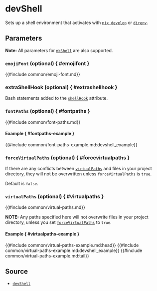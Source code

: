 # devShell

Sets up a shell environment that activates with [`nix develop`][nix-ref-develop]
or [`direnv`][direnv].

## Parameters

**Note:** All parameters for [`mkShell`][nixpkgs-mkshell] are also
supported.

### `emojiFont` (optional) { #emojifont }

{{#include common/emoji-font.md}}

### extraShellHook (optional) { #extrashellhook }

Bash statements added to the [`shellHook`][nixpkgs-mkshell-attributes]
attribute.

### `fontPaths` (optional) { #fontpaths }

{{#include common/font-paths.md}}

#### Example { #fontpaths-example }

{{#include common/font-paths-example.md:devshell_example}}

### `forceVirtualPaths` (optional) { #forcevirtualpaths }

<!-- markdownlint-disable link-fragments -->

If there are any conflicts between [`virtualPaths`](#virtualpaths) and files in your
project directory, they will not be overwritten unless `forceVirtualPaths` is
`true`.

Default is `false`.

<!-- markdownlint-restore -->

### `virtualPaths` (optional) { #virtualpaths }

{{#include common/virtual-paths.md}}

<!-- markdownlint-disable link-fragments -->

**NOTE:** Any paths specified here will not overwrite files in your project
directory, unless you set [`forceVirtualPaths`](#forcevirtualpaths) to `true`.

<!-- markdownlint-restore -->

#### Example { #virtualpaths-example }

{{#include common/virtual-paths-example.md:head}}
{{#include common/virtual-paths-example.md:devshell_example}}
{{#include common/virtual-paths-example.md:tail}}

## Source

- [`devShell`](https://github.com/loqusion/typix/blob/main/lib/devShell.nix)

[direnv]: https://direnv.net/
[nix-ref-develop]: https://nixos.org/manual/nix/stable/command-ref/new-cli/nix3-develop
[nixpkgs-mkshell-attributes]: https://nixos.org/manual/nixpkgs/stable/#sec-pkgs-mkShell-attributes
[nixpkgs-mkshell]: https://nixos.org/manual/nixpkgs/stable/#sec-pkgs-mkShell
